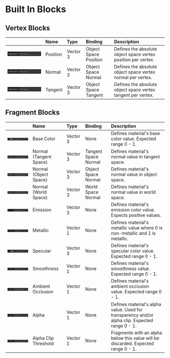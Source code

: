 # Built In Blocks

## Vertex Blocks
|            | Name            | Type     | Binding               | Description | 
|:-----------|:----------------|:---------|:----------------------|:------------|
| ![image](images/Blocks-Vertex-Position.png) | Position | Vector 3 | Object Space Position | Defines the absolute object space vertex position per vertex.|
| ![image](images/Blocks-Vertex-Normal.png) | Normal   | Vector 3 | Object Space Normal | Defines the absolute object space vertex normal per vertex.|
| ![image](images/Blocks-Vertex-Tangent.png) | Tangent  | Vector 3 | Object Space Tangent | Defines the absolute object space vertex tangent per vertex.|

## Fragment Blocks
|            | Name     | Type     | Binding              | Description | 
|:-----------|:---------|:---------|:---------------------|:------------|
| ![image](images/Blocks-Fragment-Base-Color.png) | Base Color | Vector 3 | None | Defines material's base color value. Expected range 0 - 1. |
| ![image](images/Blocks-Fragment-NormalTS.png) | Normal (Tangent Space) | Vector 3 | Tangent Space Normal | Defines material's normal value in tangent space. |
| ![image](images/Blocks-Fragment-NormalOS.png) | Normal (Object Space) | Vector 3| Object Space Normal | Defines material's normal value in object space. |
| ![image](images/Blocks-Fragment-NormalWS.png) | Normal (World Space) | Vector 3 | World Space Normal | Defines material's normal value in world space. |
| ![image](images/Blocks-Fragment-Emission.png) | Emission | Vector 3 | None | Defines material's emission color value. Expects positive values. |
| ![image](images/Blocks-Fragment-Metallic.png) | Metallic | Vector 1 | None | Defines material's metallic value where 0 is non-metallic and 1 is metallic. |
| ![image](images/Blocks-Fragment-Specular.png) | Specular | Vector 3 | None | Defines material's specular color value. Expected range 0 - 1.  |
| ![image](images/Blocks-Fragment-Smoothness.png) | Smoothness | Vector 1 | None | Defines material's smoothness value. Expected range 0 - 1. |
| ![image](images/Blocks-Fragment-Ambient-Occlusion.png) | Ambient Occlusion | Vector 1 | None | Defines material's ambient occlusion value. Expected range 0 - 1. |
| ![image](images/Blocks-Fragment-Alpha.png) | Alpha | Vector 1 | None | Defines material's alpha value. Used for transparency and/or alpha clip. Expected range 0 - 1. |
| ![image](images/Blocks-Fragment-Alpha-Clip-Threshold.png) | Alpha Clip Threshold | Vector 1 | None | Fragments with an alpha below this value will be discarded. Expected range 0 - 1. |